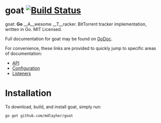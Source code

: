 goat [![Build Status](https://travis-ci.org/mdlayher/goat.png?branch=master)](https://travis-ci.org/mdlayher/goat)
====

goat: __Go__ __A__wesome __T__racker.  BitTorrent tracker implementation, written in Go.  MIT Licensed.

Full documentation for goat may be found on [GoDoc](http://godoc.org/github.com/mdlayhttp://godoc.org/github.com/mdlayher/goat#hdr-APIher/goat).

For convenience, these links are provided to quickly jump to specific areas of documentation:

- [API](http://godoc.org/github.com/mdlayher/goat#hdr-API)
- [Configuration](http://godoc.org/github.com/mdlayher/goat#hdr-Configuration)
- [Listeners](http://godoc.org/github.com/mdlayher/goat#hdr-Listeners)

Installation
============

To download, build, and install goat, simply run:

`go get github.com/mdlayher/goat`
